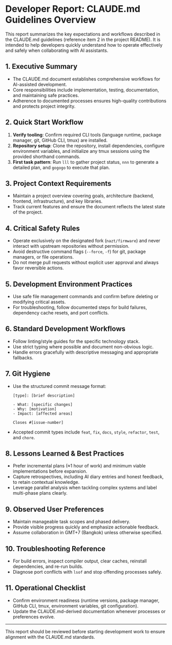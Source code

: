 # Developer Report: CLAUDE.md Guidelines Overview

This report summarizes the key expectations and workflows described in the CLAUDE.md guidelines (reference item 2 in the project README). It is intended to help developers quickly understand how to operate effectively and safely when collaborating with AI assistants.

## 1. Executive Summary
- The CLAUDE.md document establishes comprehensive workflows for AI-assisted development.
- Core responsibilities include implementation, testing, documentation, and maintaining safe practices.
- Adherence to documented processes ensures high-quality contributions and protects project integrity.

## 2. Quick Start Workflow
1. **Verify tooling**: Confirm required CLI tools (language runtime, package manager, git, GitHub CLI, tmux) are installed.
2. **Repository setup**: Clone the repository, install dependencies, configure environment variables, and initialize any tmux sessions using the provided shorthand commands.
3. **First task pattern**: Run `lll` to gather project status, `nnn` to generate a detailed plan, and `gogogo` to execute that plan.

## 3. Project Context Requirements
- Maintain a project overview covering goals, architecture (backend, frontend, infrastructure), and key libraries.
- Track current features and ensure the document reflects the latest state of the project.

## 4. Critical Safety Rules
- Operate exclusively on the designated fork (`nazt/firmware`) and never interact with upstream repositories without permission.
- Avoid destructive command flags (`--force`, `-f`) for git, package managers, or file operations.
- Do not merge pull requests without explicit user approval and always favor reversible actions.

## 5. Development Environment Practices
- Use safe file management commands and confirm before deleting or modifying critical assets.
- For troubleshooting, follow documented steps for build failures, dependency cache resets, and port conflicts.

## 6. Standard Development Workflows
- Follow linting/style guides for the specific technology stack.
- Use strict typing where possible and document non-obvious logic.
- Handle errors gracefully with descriptive messaging and appropriate fallbacks.

## 7. Git Hygiene
- Use the structured commit message format:
  ```
  [type]: [brief description]

  - What: [specific changes]
  - Why: [motivation]
  - Impact: [affected areas]

  Closes #[issue-number]
  ```
- Accepted commit types include `feat`, `fix`, `docs`, `style`, `refactor`, `test`, and `chore`.

## 8. Lessons Learned & Best Practices
- Prefer incremental plans (≈1 hour of work) and minimum viable implementations before expansion.
- Capture retrospectives, including AI diary entries and honest feedback, to retain contextual knowledge.
- Leverage parallel analysis when tackling complex systems and label multi-phase plans clearly.

## 9. Observed User Preferences
- Maintain manageable task scopes and phased delivery.
- Provide visible progress quickly and emphasize actionable feedback.
- Assume collaboration in GMT+7 (Bangkok) unless otherwise specified.

## 10. Troubleshooting Reference
- For build errors, inspect compiler output, clear caches, reinstall dependencies, and re-run builds.
- Diagnose port conflicts with `lsof` and stop offending processes safely.

## 11. Operational Checklist
- Confirm environment readiness (runtime versions, package manager, GitHub CLI, tmux, environment variables, git configuration).
- Update the CLAUDE.md-derived documentation whenever processes or preferences evolve.

---
This report should be reviewed before starting development work to ensure alignment with the CLAUDE.md standards.
